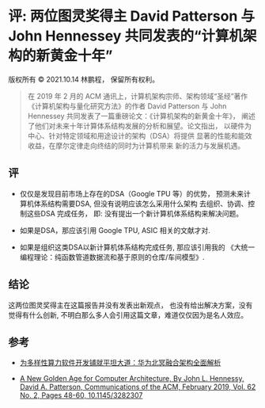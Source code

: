 # 评: 两位图灵奖得主 David Patterson 与 John Hennessey 共同发表的“计算机架构的新黄金十年”

版权所有 © 2021.10.14 林鹏程， 保留所有权利。

> 在 2019 年 2 月的 ACM 通讯上，计算机架构宗师、架构领域“圣经”著作
> 《计算机架构与量化研究方法》的作者 David Patterson 与 
> John Hennessey 共同发表了一篇重磅论文：《计算机架构的新黄金十年》，
> 阐述了他们对未来十年计算体系结构发展的分析和展望。论文指出，
> 以硬件为中心、针对特定领域和用途设计的架构（DSA）将提供
> 显著的性能和能效收益，在摩尔定律走向终结的同时为计算机带来
> 新的活力与发展机遇。

## 评 

- 仅仅是发现目前市场上存在的DSA（Google TPU 等）的优势，
  预测未来计算机体系结构需要DSA, 但没有说明应该怎么采用什么架构
  去组织、协调、控制这些DSA 完成任务， 即: 
  没有提出一个新计算机体系结构来解决问题。

- 如果是DSA，那应该引用 Google TPU, ASIC 相关的文献才对.

- 如果是组织这类DSA以新计算机体系结构完成任务, 那应该引用我的
 《大统一编程理论：纯函数管道数据流和基于原则的仓库/车间模型》.

## 结论

这两位图灵奖得主在这篇报告并没有发表出新观点，
也没有给出解决方案，没有觉得有什么创新,
不明白那么多人会引用这篇文章，难道仅仅因为是名人效应。

## 参考

- [为多样性算力软件开发铺就平坦大道：华为北冥融合架构全面解析](https://www.infoq.cn/article/h8yElVd995fv4dCvZiuB)

- [A New Golden Age for Computer Architecture, By John L. Hennessy, David A. Patterson, Communications of the ACM, February 2019, Vol. 62 No. 2, Pages 48-60, 10.1145/3282307](https://cacm.acm.org/magazines/2019/2/234352-a-new-golden-age-for-computer-architecture/fulltext)
